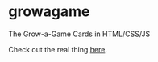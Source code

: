 # growagame
The Grow-a-Game Cards in HTML/CSS/JS

Check out the real thing [here](http://www.valuesatplay.org/grow-a-game-overview).
